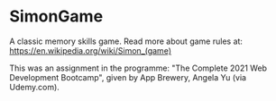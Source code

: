 # SimonGame
A classic memory skills game. Read more about game rules at: https://en.wikipedia.org/wiki/Simon_(game) 

This was an assignment in the programme:
"The Complete 2021 Web Development Bootcamp", given by App Brewery, Angela Yu (via Udemy.com).
